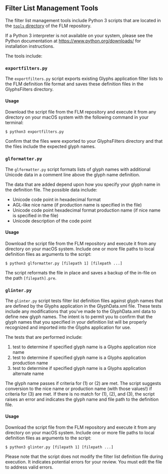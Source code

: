 ## Filter List Management Tools

The filter list management tools include Python 3 scripts that are located in the [`tools` directory](https://github.com/source-foundry/FilterListManager/tree/master/tools) of the FLM repository.

If a Python 3 interpreter is not available on your system, please see the Python documentation at https://www.python.org/downloads/ for installation instructions.

The tools include:

### `exportfilters.py`

The `exportfilters.py` script exports existing Glyphs application filter lists to the FLM definition file format and saves these definition files in the GlyphsFilters directory.

#### Usage

Download the script file from the FLM repository and execute it from any directory on your macOS system with the following command in your terminal:

```
$ python3 exportfilters.py
```

Confirm that the files were exported to your GlyphsFilters directory and that the files include the expected glyph names.


### `glformatter.py`

The `glformatter.py` script formats lists of glyph names with additional Unicode data in a comment line above the glyph name definition.

The data that are added depend upon how you specify your glyph name in the definition file.  The possible data include:

- Unicode code point in hexadecimal format
- AGL-like nice name (if production name is specified in the file)
- Unicode code point hexadecimal format production name (if nice name is specified in the file)
- Unicode description of the code point

#### Usage

Download the script file from the FLM repository and execute it from any directory on your macOS system.  Include one or more file paths to local definition files as arguments to the script:

```
$ python3 glformatter.py [filepath 1] [filepath ...]
```

The script reformats the file in place and saves a backup of the in-file on the path `[filepath].pre`.


### `glinter.py`

The `glinter.py` script tests filter list definition files against glyph names that are defined by the Glyphs application in the GlyphData.xml file.  These tests include any modifications that you've made to the GlyphData.xml data to define new glyph names.  The intent is to permit you to confirm that the glyph names that you specified in your definition list will be properly recognized and imported into the Glyphs application for use.

The tests that are performed include:

1) test to determine if specified glyph name is a Glyphs application nice name
2) test to determine if specified glyph name is a Glyphs application production name
3) test to determine if specified glyph name is a Glyphs application alternate name

The glyph name passes if criteria for (1) or (2) are met.  The script suggests conversion to the nice name or production name (with those values!) if criteria for (3) are met.  If there is no match for (1), (2), and (3), the script raises an error and indicates the glyph name and file path to the definition file.

#### Usage

Download the script file from the FLM repository and execute it from any directory on your macOS system.  Include one or more file paths to local definition files as arguments to the script:

```
$ python3 glinter.py [filepath 1] [filepath ...]
```

Please note that the script does not modify the filter list definition file during execution.  It indicates potential errors for your review. You must edit the file to address valid errors.